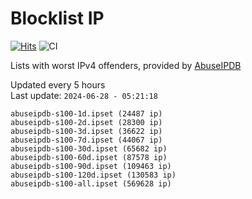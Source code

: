 # Blocklist IP

[![Hits](https://hits.seeyoufarm.com/api/count/incr/badge.svg?url=https%3A%2F%2Fgithub.com%2Fborestad%2Fblocklist-ip%2F&count_bg=%2379C83D&title_bg=%23555555&icon=&icon_color=%23E7E7E7&title=hits&edge_flat=false)](https://hits.seeyoufarm.com)  ![CI](https://img.shields.io/github/workflow/status/borestad/blocklist-ip/CI?style=flat-square)

Lists with worst IPv4 offenders, provided by [AbuseIPDB](https://www.abuseipdb.com/)

<!-- FOOTER-PLACEHOLDER -->
Updated every 5 hours<br>
Last update: `2024-06-28 - 05:21:18`
```
abuseipdb-s100-1d.ipset (24487 ip)
abuseipdb-s100-2d.ipset (28300 ip)
abuseipdb-s100-3d.ipset (36622 ip)
abuseipdb-s100-7d.ipset (44067 ip)
abuseipdb-s100-30d.ipset (65682 ip)
abuseipdb-s100-60d.ipset (87578 ip)
abuseipdb-s100-90d.ipset (109463 ip)
abuseipdb-s100-120d.ipset (130583 ip)
abuseipdb-s100-all.ipset (569628 ip)
```

